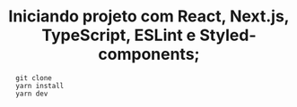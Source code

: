 <div align="center">
  <h1>
    Iniciando projeto com React, Next.js, TypeScript, ESLint e Styled-components;
  </h1>

</div>

  ```
    git clone
    yarn install
    yarn dev
  ```
